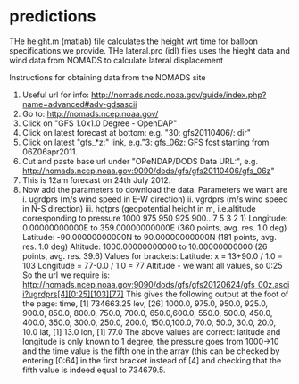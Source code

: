 # predictions
THe height.m (matlab) file calculates the height wrt time for balloon specifications we provide.
THe lateral.pro (idl) files uses the hieght data and wind data from NOMADS to calculate lateral displacement

Instructions for obtaining data from the NOMADS site

1. Useful url for info:  http://nomads.ncdc.noaa.gov/guide/index.php?name=advanced#adv-gdsascii
2. Go to: http://nomads.ncep.noaa.gov/
3. Click on "GFS 1.0x1.0 Degree - OpenDAP"
4. Click on latest forecast at bottom: e.g. "30: gfs20110406/: dir"
5. Click on latest "gfs_*z:" link, e.g."3: gfs_06z: GFS fcst starting from 06Z06apr2011. 
6. Cut and paste base url under "OPeNDAP/DODS Data URL:", e.g. http://nomads.ncep.noaa.gov:9090/dods/gfs/gfs20110406/gfs_06z"
7. This is 12am forecast on 24th July 2012.
8. Now add the parameters to download the data. Parameters we want are
i. ugrdprs (m/s wind speed in E-W direction)
ii. vgrdprs (m/s wind speed in N-S direction)
iii. hgtprs (geopotential height in m, i.e.altitude  corresponding to pressure
1000 975 950 925 900.. 7 5 3 2 1)
Longitude: 0.00000000000E to 359.00000000000E (360 points, avg. res. 1.0 deg)
Latitude: -90.00000000000N to 90.00000000000N (181 points, avg. res. 1.0 deg)
Altitude: 1000.00000000000 to 10.00000000000 (26 points, avg. res. 39.6)
Values for brackets:
Latitude: x = 13+90.0 / 1.0 = 103
Longitude = 77-0.0 / 1.0 = 77
Altitude - we want all values, so 0:25
So the url we require is:
http://nomads.ncep.noaa.gov:9090/dods/gfs/gfs20120624/gfs_00z.ascii?ugrdprs[4][0:25][103][77]
This gives the following output at the foot of the page:
time, [1]
734663.25
lev, [26]
1000.0, 975.0, 950.0, 925.0, 900.0, 850.0, 800.0, 750.0, 700.0, 650.0,600.0, 550.0, 500.0, 450.0, 400.0, 350.0, 300.0, 250.0, 200.0, 150.0,100.0, 70.0, 50.0, 30.0, 20.0, 10.0
lat, [1]
13.0
lon, [1]
77.0
The above  values are correct: latitude and longitude is only known to 1 degree, the pressure goes from 1000->10 and the time value is the fifth one in the array (this can be checked by entering [0:64] in the first bracket instead of [4] and checking that the fifth value is indeed equal to 734679.5.
